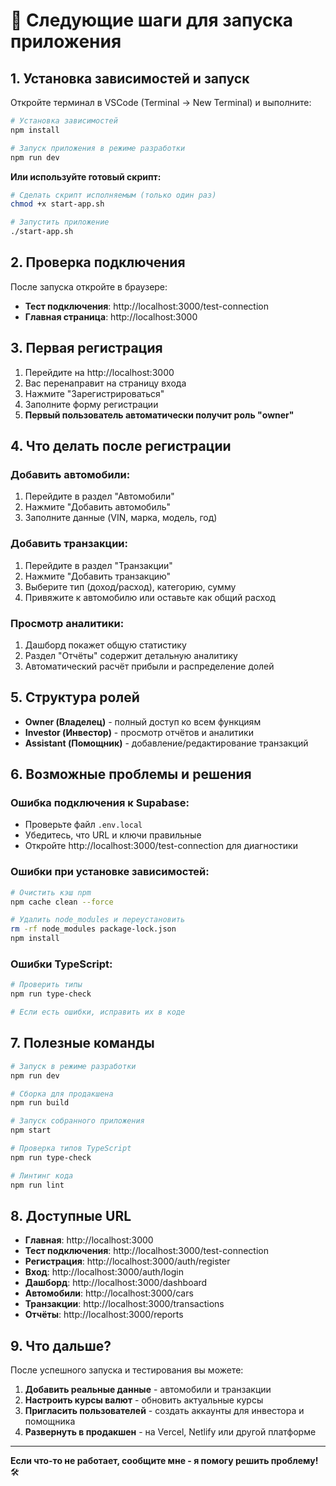# 🚀 Следующие шаги для запуска приложения

## 1. Установка зависимостей и запуск

Откройте терминал в VSCode (Terminal → New Terminal) и выполните:

```bash
# Установка зависимостей
npm install

# Запуск приложения в режиме разработки
npm run dev
```

**Или используйте готовый скрипт:**

```bash
# Сделать скрипт исполняемым (только один раз)
chmod +x start-app.sh

# Запустить приложение
./start-app.sh
```

## 2. Проверка подключения

После запуска откройте в браузере:

- **Тест подключения**: http://localhost:3000/test-connection
- **Главная страница**: http://localhost:3000

## 3. Первая регистрация

1. Перейдите на http://localhost:3000
2. Вас перенаправит на страницу входа
3. Нажмите "Зарегистрироваться"
4. Заполните форму регистрации
5. **Первый пользователь автоматически получит роль "owner"**

## 4. Что делать после регистрации

### Добавить автомобили:
1. Перейдите в раздел "Автомобили"
2. Нажмите "Добавить автомобиль"
3. Заполните данные (VIN, марка, модель, год)

### Добавить транзакции:
1. Перейдите в раздел "Транзакции"
2. Нажмите "Добавить транзакцию"
3. Выберите тип (доход/расход), категорию, сумму
4. Привяжите к автомобилю или оставьте как общий расход

### Просмотр аналитики:
1. Дашборд покажет общую статистику
2. Раздел "Отчёты" содержит детальную аналитику
3. Автоматический расчёт прибыли и распределение долей

## 5. Структура ролей

- **Owner (Владелец)** - полный доступ ко всем функциям
- **Investor (Инвестор)** - просмотр отчётов и аналитики
- **Assistant (Помощник)** - добавление/редактирование транзакций

## 6. Возможные проблемы и решения

### Ошибка подключения к Supabase:
- Проверьте файл `.env.local`
- Убедитесь, что URL и ключи правильные
- Откройте http://localhost:3000/test-connection для диагностики

### Ошибки при установке зависимостей:
```bash
# Очистить кэш npm
npm cache clean --force

# Удалить node_modules и переустановить
rm -rf node_modules package-lock.json
npm install
```

### Ошибки TypeScript:
```bash
# Проверить типы
npm run type-check

# Если есть ошибки, исправить их в коде
```

## 7. Полезные команды

```bash
# Запуск в режиме разработки
npm run dev

# Сборка для продакшена
npm run build

# Запуск собранного приложения
npm start

# Проверка типов TypeScript
npm run type-check

# Линтинг кода
npm run lint
```

## 8. Доступные URL

- **Главная**: http://localhost:3000
- **Тест подключения**: http://localhost:3000/test-connection
- **Регистрация**: http://localhost:3000/auth/register
- **Вход**: http://localhost:3000/auth/login
- **Дашборд**: http://localhost:3000/dashboard
- **Автомобили**: http://localhost:3000/cars
- **Транзакции**: http://localhost:3000/transactions
- **Отчёты**: http://localhost:3000/reports

## 9. Что дальше?

После успешного запуска и тестирования вы можете:

1. **Добавить реальные данные** - автомобили и транзакции
2. **Настроить курсы валют** - обновить актуальные курсы
3. **Пригласить пользователей** - создать аккаунты для инвестора и помощника
4. **Развернуть в продакшен** - на Vercel, Netlify или другой платформе

---

**Если что-то не работает, сообщите мне - я помогу решить проблему!** 🛠️
